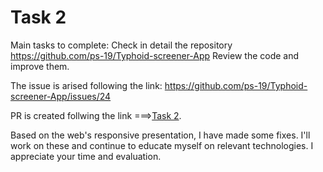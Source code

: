 # Task 2

Main tasks to complete:
Check in detail the repository https://github.com/ps-19/Typhoid-screener-App
Review the code and improve them.

The issue is arised following the link: https://github.com/ps-19/Typhoid-screener-App/issues/24

PR is created follwing the link ===>[Task 2](https://github.com/ps-19/Typhoid-screener-App/pull/25).

Based on the web's responsive presentation, I have made some fixes. I'll work on these and continue to educate myself on relevant technologies. I appreciate your time and evaluation.
